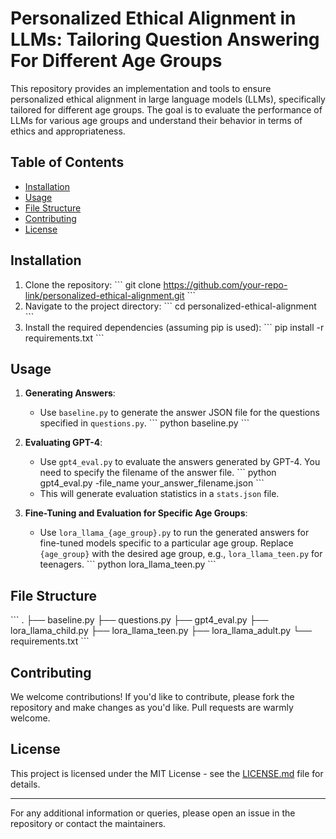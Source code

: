 # Personalized Ethical Alignment in LLMs: Tailoring Question Answering For Different Age Groups

This repository provides an implementation and tools to ensure personalized ethical alignment in large language models (LLMs), specifically tailored for different age groups. The goal is to evaluate the performance of LLMs for various age groups and understand their behavior in terms of ethics and appropriateness.

## Table of Contents

- [Installation](#installation)
- [Usage](#usage)
- [File Structure](#file-structure)
- [Contributing](#contributing)
- [License](#license)

## Installation

1. Clone the repository:
\```
git clone https://github.com/your-repo-link/personalized-ethical-alignment.git
\```
2. Navigate to the project directory:
\```
cd personalized-ethical-alignment
\```
3. Install the required dependencies (assuming pip is used):
\```
pip install -r requirements.txt
\```

## Usage

1. **Generating Answers**:
   - Use `baseline.py` to generate the answer JSON file for the questions specified in `questions.py`.
     \```
     python baseline.py
     \```

2. **Evaluating GPT-4**:
   - Use `gpt4_eval.py` to evaluate the answers generated by GPT-4. You need to specify the filename of the answer file.
     \```
     python gpt4_eval.py -file_name your_answer_filename.json
     \```
   - This will generate evaluation statistics in a `stats.json` file.

3. **Fine-Tuning and Evaluation for Specific Age Groups**:
   - Use `lora_llama_{age_group}.py` to run the generated answers for fine-tuned models specific to a particular age group. Replace `{age_group}` with the desired age group, e.g., `lora_llama_teen.py` for teenagers.
     \```
     python lora_llama_teen.py
     \```

## File Structure

\```
.
├── baseline.py
├── questions.py
├── gpt4_eval.py
├── lora_llama_child.py
├── lora_llama_teen.py
├── lora_llama_adult.py
└── requirements.txt
\```

## Contributing

We welcome contributions! If you'd like to contribute, please fork the repository and make changes as you'd like. Pull requests are warmly welcome.

## License

This project is licensed under the MIT License - see the [LICENSE.md](LICENSE.md) file for details.

---

For any additional information or queries, please open an issue in the repository or contact the maintainers.
